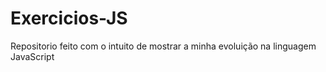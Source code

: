 # Exercicios-JS
 Repositorio feito com o intuito de mostrar a minha evoluição na linguagem JavaScript
